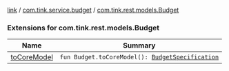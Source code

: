 [link](../../index.md) / [com.tink.service.budget](../index.md) / [com.tink.rest.models.Budget](./index.md)

### Extensions for com.tink.rest.models.Budget

| Name | Summary |
|---|---|
| [toCoreModel](to-core-model.md) | `fun Budget.toCoreModel(): `[`BudgetSpecification`](../../com.tink.model.budget/-budget-specification.md) |

